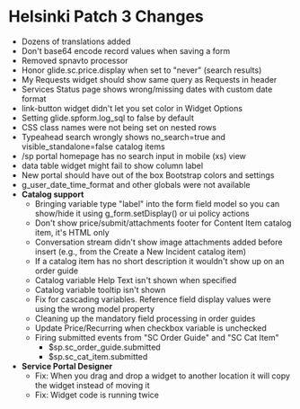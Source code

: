 # Helsinki Patch 3 Changes

* Dozens of translations added
* Don't base64 encode record values when saving a form
* Removed spnavto processor
* Honor glide.sc.price.display when set to "never" (search results)
* My Requests widget should show same query as Requests in header
* Services Status page shows wrong/missing dates with custom date format
* link-button widget didn't let you set color in Widget Options
* Setting glide.spform.log_sql to false by default
* CSS class names were not being set on nested rows
* Typeahead search wrongly shows no_search=true and visible_standalone=false catalog items
* /sp portal homepage has no search input in mobile (xs) view
* data table widget might fail to show column label
* New portal should have out of the box Bootstrap colors and settings
* g_user_date_time_format and other globals were not available
* **Catalog support**
	* Bringing variable type "label" into the form field model so you can show/hide it using g_form.setDisplay() or ui policy actions
	* Don't show price/submit/attachments footer for Content Item catalog item, it's HTML only
	* Conversation stream didn't show image attachments added before insert (e.g., from the Create a New Incident catalog item)
	* If a catalog item has no short description it wouldn't show up on an order guide
	* Catalog variable Help Text isn't shown when specified
	* Catalog variable tooltip isn't shown
	* Fix for cascading variables. Reference field display values were using the wrong model property
	* Cleaning up the mandatory field processing in order guides
	* Update Price/Recurring when checkbox variable is unchecked
	* Firing submitted events from "SC Order Guide" and "SC Cat Item"
		* $sp.sc_order_guide.submitted
		* $sp.sc_cat_item.submitted	
* **Service Portal Designer**
	* Fix: When you drag and drop a widget to another location it will copy the widget instead of moving it
	* Fix: Widget code is running twice
